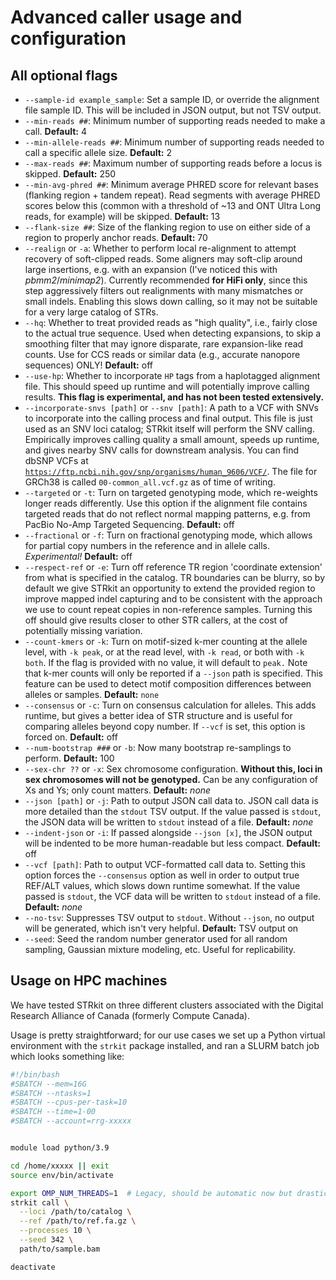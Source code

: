 # Advanced caller usage and configuration


## All optional flags

* `--sample-id example_sample`: Set a sample ID, or override the alignment file sample ID. This will be included in JSON 
  output, but not TSV output.
* `--min-reads ##`: Minimum number of supporting reads needed to make a call. **Default:** 4
* `--min-allele-reads ##`: Minimum number of supporting reads needed to call a specific allele size. 
  **Default:** 2
* `--max-reads ##`: Maximum number of supporting reads before a locus is skipped. **Default:** 250
* `--min-avg-phred ##`: Minimum average PHRED score for relevant bases (flanking region + tandem repeat).
  Read segments with average PHRED scores below this (common with a threshold of ~13 and ONT Ultra Long reads, 
  for example) will be skipped. **Default:** 13
* `--flank-size ##`: Size of the flanking region to use on either side of a region to properly anchor reads. 
  **Default:** 70
* `--realign` or `-a`: Whether to perform local re-alignment to attempt recovery of soft-clipped reads. Some aligners
  may soft-clip around large insertions, e.g. with an expansion (I've noticed this with *pbmm2*/*minimap2*). 
  Currently recommended **for HiFi only**, since this step aggressively filters out realignments with many mismatches 
  or small indels. Enabling this slows down calling, so it may not be suitable for a very large catalog of STRs.
* `--hq`: Whether to treat provided reads as "high quality", i.e., fairly close to the actual true sequence. Used when 
  detecting expansions, to skip a smoothing filter that may ignore disparate, rare expansion-like read counts.
  Use for CCS reads or similar data (e.g., accurate nanopore sequences) ONLY! **Default:** off
* `--use-hp`: Whether to incorporate `HP` tags from a haplotagged alignment file. This should speed up runtime and 
  will potentially improve calling results. **This flag is experimental, and has not been tested extensively.**
* `--incorporate-snvs [path]` or `--snv [path]`: A path to a VCF with SNVs to incorporate into the calling process and 
  final output. This file is just used as an SNV loci catalog; STRkit itself will perform the SNV calling. Empirically 
  improves calling quality a small amount, speeds up runtime, and gives nearby SNV calls for downstream analysis.
  You can find dbSNP VCFs at
  [`https://ftp.ncbi.nih.gov/snp/organisms/human_9606/VCF/`](https://ftp.ncbi.nih.gov/snp/organisms/human_9606/VCF/).
  The file for GRCh38 is called `00-common_all.vcf.gz` as of time of writing.
* `--targeted` or `-t`: Turn on targeted genotyping mode, which re-weights longer reads differently. Use this option if
  the alignment file contains targeted reads that do not reflect normal mapping patterns, e.g. from PacBio No-Amp 
  Targeted Sequencing. **Default:** off
* `--fractional` or `-f`: Turn on fractional genotyping mode, which allows for partial copy numbers in the reference and 
  in allele calls. *Experimental!* **Default:** off
* `--respect-ref` or `-e`: Turn off reference TR region 'coordinate extension' from what is specified in the catalog.
  TR boundaries can be blurry, so by default we give STRkit an opportunity to extend the provided region to improve
  mapped indel capturing and to be consistent with the approach we use to count repeat copies in non-reference samples.
  Turning this off should give results closer to other STR callers, at the cost of potentially missing variation.
* `--count-kmers` or `-k`: Turn on motif-sized k-mer counting at the allele level, with `-k peak`, or at the read 
  level, with `-k read`, or both with `-k both`. If the flag is provided with no value, it will default to `peak.`
  Note that k-mer counts will only be reported if a `--json` path is specified. This feature can be used to detect
  motif composition differences between alleles or samples. **Default:** `none`
* `--consensus` or `-c`: Turn on consensus calculation for alleles. This adds runtime, but gives a better idea of STR 
  structure and is useful for comparing alleles beyond copy number. If `--vcf` is set, this option is forced on. 
  **Default:** off
* `--num-bootstrap ###` or `-b`: Now many bootstrap re-samplings to perform. **Default:** 100
* `--sex-chr ??` or `-x`: Sex chromosome configuration. **Without this, loci in sex chromosomes will not be genotyped.**
  Can be any configuration of Xs and Ys; only count matters. **Default:** *none*
* `--json [path]` or `-j`: Path to output JSON call data to. JSON call data is more detailed than the `stdout` TSV 
  output. If the value passed is `stdout`, the JSON data will be written to `stdout` instead of a file. 
  **Default:** *none*
* `--indent-json` or `-i`: If passed alongside `--json [x]`, the JSON output will be indented to be more human-readable
  but less compact. **Default:** off
* `--vcf [path]`: Path to output VCF-formatted call data to. Setting this option forces the `--consensus` option as 
  well in order to output true REF/ALT values, which slows down runtime somewhat. If the value passed is `stdout`, the 
  VCF data will be written to `stdout` instead of a file. **Default:** *none*
* `--no-tsv`: Suppresses TSV output to `stdout`. Without `--json`, no output will be generated, which isn't very 
  helpful. **Default:** TSV output on
* `--seed`: Seed the random number generator used for all random sampling, Gaussian mixture modeling, etc. 
  Useful for replicability.


## Usage on HPC machines

We have tested STRkit on three different clusters associated with the 
Digital Research Alliance of Canada (formerly Compute Canada). 

Usage is pretty straightforward; for our use cases we set up a Python virtual environment
with the `strkit` package installed, and ran a SLURM batch job which looks something like:

```bash
#!/bin/bash
#SBATCH --mem=16G
#SBATCH --ntasks=1
#SBATCH --cpus-per-task=10
#SBATCH --time=1-00
#SBATCH --account=rrg-xxxxx


module load python/3.9

cd /home/xxxxx || exit
source env/bin/activate

export OMP_NUM_THREADS=1  # Legacy, should be automatic now but drastically improved performance
strkit call \
  --loci /path/to/catalog \
  --ref /path/to/ref.fa.gz \
  --processes 10 \
  --seed 342 \
  path/to/sample.bam

deactivate

```
